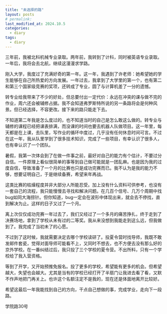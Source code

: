 ```yaml
---
title: "未选择的路"
layout: posts
# permalink: 
last_modified_at: 2024.10.5
categories:
  - diary
tags:
  - diary
---
```


三年前，我被北科机械专业录取。两年前，我转到了计科，同时被英语专业录取。一年后，我将会去北航，继续这漫漫求学路。

刚入大学，我度过了充满好奇的第一年。这一年，我遇到了许老师：她希望她的学生能够在自己所热爱的方向发展。一年过去，我拿到了大学里的第一个，也有第二和第三个国家级竞赛的奖项，还转成了专业，圆了与计算机差了一分的遗憾。

转专业给我带来了不少的好处，但总要付出一定代价：永远在冲突的课与做不完的作业，周六还会被辅修占据。我不会知道弗罗斯特所说的另一条路将会是何种风景。但已经选择，不容更改。接下来的路只能走下去。

不知道第二年我是怎么度过的，也不知道当时的自己是怎么敢这么做的。转专业与辅修的课程已经把课表排满，而没课的时间也要去机器人队做项目。这一年里，每天都是在上课，去队里，写作业的循环中度过，几乎没有任何休息时间可言。不过在这一年，我从队里学到了很多技术知识，完成了一些项目，有幸认识了很多人，也有幸认识了一个团队。

暑假，我第一次体会到了在做一件事之前，最好对自己的能力有个估计，不要过分自信。一件原理上看似很简单的事等到自己做可能就是一团乱麻。也是因为我的过度自信，导致准备了一个月的比赛也只是成功完赛而已。我不认为是我的能力不够，想要证明自己，于是继续备赛，希望来年再战。

这类比赛的枯燥程度并非大部分人所能忍受。加上没有什么资料可供参考，也没有一套自己的流程，我只能慢慢去寻找和解决问题。在几百个信号、几万个周期中找bug如同大海捞针。但你知道，bug一定会在波形中体现出来，就会去不停找，直到解决为止。这样的日子又过了一个月。

离上次仅仅成功完赛一年过去了，我们又经过了一个多月的痛苦挣扎，终于走到了决赛场地，拿到了学校从未有过的二等奖。我从来没想到我能走到这么远，但我做到了。我完成了当初未了的心愿。

不过到了这时候，我就需要决定去哪个学校读研了。投夏令营时找导师，我既不敢发邮件套瓷，觉得对面导师可能看不上，又同时不想去，也不方便去没有那么好的京外学校。在一番纠结过后，我只投了三个学校的夏令营。不出所料，只有一个学校给了我入营资格。

等到了开学，又开始预推免报名。投了更多的学校，希望能有更多的机会。但希望越大，失望也会越大。尤其是当有的学校已经打开了半扇门让我进去看了看，又默不作声地把门再关上。也许这个名额注定不是我的，现在还是体面地离开比较好。

希望这最后一年我能找到自己的方向，干点自己想做的事，完成学业，走向下一段路。

学院路30号
